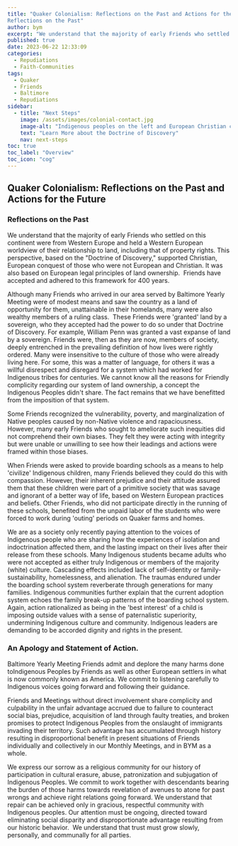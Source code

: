 ```yaml
---
title: "Quaker Colonialism: Reflections on the Past and Actions for the Future 
Reflections on the Past"
author: bym
excerpt: "We understand that the majority of early Friends who settled on this continent were from Western Europe and held a Western European worldview of their relationship to land, including that of property rights. This perspective, based on the Doctrine of Discovery, supported Christian, European conquest of those who were not European and Christian. It was also based on European legal principles of land ownership. Friends have accepted and adhered to this framework for 400 years."
published: true
date: 2023-06-22 12:33:09
categories:
  - Repudiations
  - Faith-Communities
tags:
  - Quaker
  - Friends
  - Baltimore
  - Repudiations
sidebar:
  - title: "Next Steps"
    image: /assets/images/colonial-contact.jpg
    image-alt: "Indigenous peoples on the left and European Christian colonizers on the right planting a cross. In the middle is Mother Earth."
    text: "Learn More about the Doctrine of Discovery"
    nav: next-steps 
toc: true
toc_label: "Overview"
toc_icon: "cog" 
---
```

## Quaker Colonialism: Reflections on the Past and Actions for the Future 

### Reflections on the Past 

We understand that the majority of early Friends who settled on this continent were from Western Europe and held a Western European worldview of their relationship to land, including that of property rights. This perspective, based on the "Doctrine of Discovery," supported Christian, European conquest of those who were not European and Christian. It was also based on European legal principles of land ownership.  Friends have accepted and adhered to this framework for 400 years. 

Although many Friends who arrived in our area served by Baltimore Yearly Meeting were of modest means and saw the country as a land of opportunity for them, unattainable in their homelands, many were also wealthy members of a ruling class.  These Friends were 'granted' land by a sovereign, who they accepted had the power to do so under that Doctrine of Discovery. For example, William Penn was granted a vast expanse of land by a sovereign. Friends were, then as they are now, members of society, deeply entrenched in the prevailing definition of how lives were rightly ordered. Many were insensitive to the culture of those who were already living here. For some, this was a matter of language, for others it was a willful disrespect and disregard for a system which had worked for Indigenous tribes for centuries. We cannot know all the reasons for Friendly complicity regarding our system of land ownership, a concept the Indigenous Peoples didn't share. The fact remains that we have benefitted from the imposition of that system. 

Some Friends recognized the vulnerability, poverty, and marginalization of Native peoples caused by non-Native violence and rapaciousness. However, many early Friends who sought to ameliorate such inequities did not comprehend their own biases. They felt they were acting with integrity but were unable or unwilling to see how their leadings and actions were framed within those biases. 

When Friends were asked to provide boarding schools as a means to help 'civilize' Indigenous children, many Friends believed they could do this with compassion. However, their inherent prejudice and their attitude assured them that these children were part of a primitive society that was savage and ignorant of a better way of life, based on Western European practices and beliefs. Other Friends, who did not participate directly in the running of these schools, benefited from the unpaid labor of the students who were forced to work during 'outing' periods on Quaker farms and homes. 

We are as a society only recently paying attention to the voices of Indigenous people who are sharing how the experiences of isolation and indoctrination affected them, and the lasting impact on their lives after their release from these schools. Many Indigenous students became adults who were not accepted as either truly Indigenous or members of the majority (white) culture. Cascading effects included lack of self-identity or family-sustainability, homelessness, and alienation. The traumas endured under the boarding school system reverberate through generations for many families. Indigenous communities further explain that the current adoption system echoes the family break-up patterns of the boarding school system. Again, action rationalized as being in the 'best interest' of a child is imposing outside values with a sense of paternalistic superiority, undermining Indigenous culture and community. Indigenous leaders are demanding to be accorded dignity and rights in the present.

### An Apology and Statement of Action. 

Baltimore Yearly Meeting Friends admit and deplore the many harms done toIndigenous Peoples by Friends as well as other European settlers in what is now commonly known as America. We commit to listening carefully to Indigenous voices going forward and following their guidance.

Friends and Meetings without direct involvement share complicity and culpability in the unfair advantage accrued due to failure to counteract social bias, prejudice, acquisition of land through faulty treaties, and broken promises to protect Indigenous Peoples from the onslaught of immigrants invading their territory. Such advantage has accumulated through history resulting in disproportional benefit in present situations of Friends individually and collectively in our Monthly Meetings, and in BYM as a whole.

We express our sorrow as a religious community for our history of participation in cultural erasure, abuse, patronization and subjugation of Indigenous Peoples. We commit to work together with descendants bearing the burden of those harms towards revelation of avenues to atone for past wrongs and achieve right relations going forward. We understand that repair can be achieved only in gracious, respectful community with Indigenous peoples. Our attention must be ongoing, directed toward eliminating social disparity and disproportionate advantage resulting from our historic behavior.  We understand that trust must grow slowly, personally, and communally for all parties.